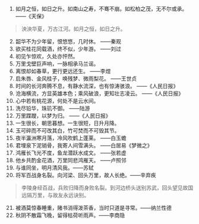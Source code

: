 1. 如月之恒，如日之升。如南山之寿，不骞不崩。如松柏之茂，无不尔或承。 ——《天保》

> 泱泱华夏，万古江河。如月之恒，如日之升。

2. 韶华不为少年留，恨悠悠，几时休。 ——秦观
3. 欲买桂花同载酒，终不似，少年游。 ——刘过
4. 初见乍惊欢，久处亦怦然。
5. 万里戈壁巨声响，一脉相承马兰谣。
6. 离恨却如春草，更行更远还生。 ——李煜
7. 启朱唇、金风桂子，唤残梦、微雨梨花。 ——王世贞
8. 时间的长河奔腾不息，有静水流深，也有惊涛骇浪。 ——《人民日报》
9. 沧海横流，方显英雄本色；乘风破浪，更知壮志凌云。 ——《人民日报》
10. 心中若有桃花源，何处不是云水间。
11. 洗尽铅华，珠玑不御。 ——陆游
12. 万里蹀躞，以梦为归。 ——《人民日报》
13. 一生很长，朝思暮想。一生很短，日升月降。
14. 玉可碎而不可改其白，竹可焚而不可毁其节。
15. 夜半瀛洲寒月落，冷风吹鹤上蓬莱。 ——白玉蟾
16. 君埋泉下泥销骨，我寄人间雪满头。 ——白居易《梦微之》
17. 鸿雁长飞光不度，鱼龙潜跃水成文。 ——张若虚
18. 他乡共酌金花酒，万里同悲鸿雁天。 ——卢照邻
19. 与谁同坐，明月清风我。——苏轼
20. 将军百战身名裂。向河梁、回头万里，故人长绝。——辛弃疾

> 李陵身经百战，兵败归降而身败名裂。到河边桥头送别苏武，回头望见故国远隔万里，与故友永远诀别。

21. 被酒莫惊春睡重，赌书消得泼茶香，当时只道是寻常。——纳兰性德
22. 秋阴不散霜飞晚，留得枯荷听雨声。——李商隐
